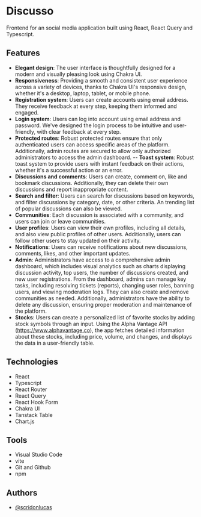 # Discusso

Frontend for an social media application built using React, React Query and Typescript.

## Features

- **Elegant design**: The user interface is thoughtfully designed for a modern and visually pleasing look using Chakra UI.
- **Responsiveness**: Providing a smooth and consistent user experience across a variety of devices, thanks to Chakra UI's responsive design, whether it's a desktop, laptop, tablet, or mobile phone.
- **Registration system**: Users can create accounts using email address. They receive feedback at every step, keeping them informed and engaged.
- **Login system**: Users can log into account using email address and password. We've designed the login process to be intuitive and user-friendly, with clear feedback at every step.
- **Protected routes**: Robust protected routes ensure that only authenticated users can access specific areas of the platform. Additionally, admin routes are secured to allow only authorized administrators to access the admin dashboard.
  -- **Toast system**: Robust toast system to provide users with instant feedback on their actions, whether it's a successful action or an error.
- **Discussions and comments**: Users can create, comment on, like and bookmark discussions. Additionally, they can delete their own discussions and report inappropriate content.
- **Search and filter**: Users can search for discussions based on keywords, and filter discussions by category, date, or other criteria. An trending list of popular discussions can also be viewed.
- **Communities**: Each discussion is associated with a community, and users can join or leave communities.
- **User profiles**: Users can view their own profiles, including all details, and also view public profiles of other users. Additionally, users can follow other users to stay updated on their activity.
- **Notifications**: Users can receive notifications about new discussions, comments, likes, and other important updates.
- **Admin**: Administrators have access to a comprehensive admin dashboard, which includes visual analytics such as charts displaying discussion activity, top users, the number of discussions created, and new user registrations. From the dashboard, admins can manage key tasks, including resolving tickets (reports), changing user roles, banning users, and viewing moderation logs. They can also create and remove communities as needed. Additionally, administrators have the ability to delete any discussion, ensuring proper moderation and maintenance of the platform.
- **Stocks**: Users can create a personalized list of favorite stocks by adding stock symbols through an input. Using the Alpha Vantage API (https://www.alphavantage.co), the app fetches detailed information about these stocks, including price, volume, and changes, and displays the data in a user-friendly table.

## Technologies

- React
- Typescript
- React Router
- React Query
- React Hook Form
- Chakra UI
- Tanstack Table
- Chart.js

## Tools

- Visual Studio Code
- vite
- Git and Github
- npm

## Authors

- [@scridonlucas](https://www.github.com/scridonlucas)
